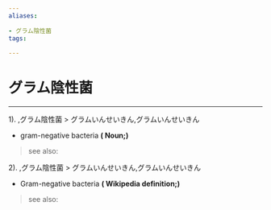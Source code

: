 ```yaml
---
aliases:
    
- グラム陰性菌
tags:
    
---
```


# グラム陰性菌
---
1).
,グラム陰性菌 > グラムいんせいきん,グラムいんせいきん

- gram-negative bacteria
**( Noun;)**
> see also: 
            
2).
,グラム陰性菌 > グラムいんせいきん,グラムいんせいきん

- Gram-negative bacteria
**( Wikipedia definition;)**
> see also: 
            